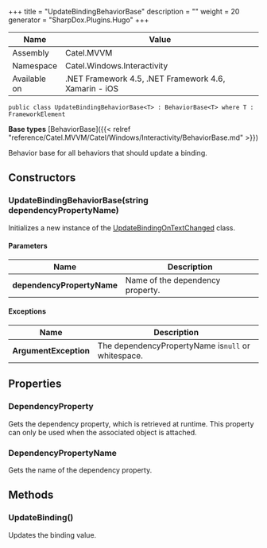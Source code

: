 

+++
title = "UpdateBindingBehaviorBase" 
description = ""
weight = 20
generator = "SharpDox.Plugins.Hugo"
+++

Name|Value
---|---
Assembly|Catel.MVVM
Namespace|Catel.Windows.Interactivity
Available on|.NET Framework 4.5, .NET Framework 4.6, Xamarin - iOS

```
public class UpdateBindingBehaviorBase<T> : BehaviorBase<T> where T : FrameworkElement 
```

**Base types**
[BehaviorBase]({{< relref "reference/Catel.MVVM/Catel/Windows/Interactivity/BehaviorBase.md" >}})

Behavior base for all behaviors that should update a binding.

## Constructors

### UpdateBindingBehaviorBase(string dependencyPropertyName)

Initializes a new instance of the [UpdateBindingOnTextChanged](#) class.

#### Parameters

Name|Description
---|---
**dependencyPropertyName**|Name of the dependency property.

#### Exceptions

Name|Description
---|---
**ArgumentException**|The dependencyPropertyName is`null` or whitespace.

## Properties

### DependencyProperty

Gets the dependency property, which is retrieved at runtime. This property can only be used when the associated object is attached.

### DependencyPropertyName

Gets the name of the dependency property.

## Methods

### UpdateBinding()

Updates the binding value.

